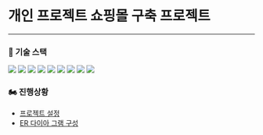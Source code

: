 <h1>개인 프로젝트 쇼핑몰 구축 프로젝트</h1>
<hr>

<h3>🎂 기술 스택</h3>
<div>
    <img src="https://img.shields.io/badge/Java-007396?style=flat-square&logo=Java&logoColor=white"/>
    <img src="https://img.shields.io/badge/JPA-40AEF0?style=flat-square&logo=Java&logoColor=white"/>
    <img src="https://img.shields.io/badge/Hibernate-F40D12?style=flat-square&logo=Java&logoColor=white"/>
    <img src="https://img.shields.io/badge/Spring-6DB33F?style=flat-square&logo=Spring&logoColor=white"/>
    <img src="https://img.shields.io/badge/springboot-6DB33F?style=flat-square&logo=MySQL&logoColor=white"/>
    <img src="https://img.shields.io/badge/MySQL-4479A1?style=flat-square&logo=MySQL&logoColor=white"/>
    <img src="https://img.shields.io/badge/HTML5-E34F26?style=flat-square&logo=HTML5&logoColor=white"/>
    <img src="https://img.shields.io/badge/CSS3-1572B6?style=flat-square&logo=CSS3&logoColor=white"/>
    <img src="https://img.shields.io/badge/JavaScript-F7DF1E?style=flat-square&logo=JavaScript&logoColor=white"/>
</div>   


<h3>🏍 진행상황 </h3>
<ul>
    <li><a href="https://velog.io/@rmspring12/%EC%8A%A4%ED%94%84%EB%A7%81-%EC%87%BC%ED%95%91%EB%AA%B0-%ED%94%84%EB%A1%9C%EC%A0%9D%ED%8A%B8-%EA%B5%AC%EC%84%B1">프로젝트 설정</a></li>
    <li><a href="https://velog.io/@rmspring12/%EC%87%BC%ED%95%91%EB%AA%B0-ERD-%EA%B5%AC%EC%B6%95%ED%95%98%EA%B8%B0">ER 다이아 그램 구성</a></li>
        <img src="https://github.com/TwoEther/ShoppingMallProject/assets/101616106/13216ca7-bd9a-4244-853b-7ca93cdea99d" alt="">
</ul>

